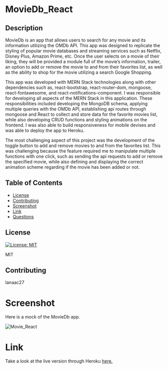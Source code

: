 # MovieDb_React
## Description

MovieDb is an app that allows users to search for any movie and its information utilizing the OMDb API. This app was designed to replicate the styling of popular movie databases and streaming services such as Netflix, Disney Plus, Amazon Prime, etc. Once the user selects on a movie of their liking, they will be provided a module full of the movie’s information, trailer, an option to add or remove the movie to and from their favorites list, as well as the ability to shop for the movie utilizing a search Google Shopping. 

This app was developed with MERN Stack technologies along with other dependencies such as, react-bootstrap, react-router-dom, mongoose, react-fontawesome, and react-notifications-component. I was responsible for developing all aspects of the MERN Stack in this application. These responsibilities included developing the MongoDB schema, applying multiple queries with the OMDb API, establishing api routes through mongoose and React to collect and store data for the favorite movies list, while also developing CRUD functions and styling animations on the frontend. I was also able to build responsiveness for mobile devises and was able to deploy the app to Heroku.

The most challenging aspect of this project was the development of the toggle button to add and remove movies to and from the favorites list. This was challenging because the feature required me to manipulate multiple functions with one click, such as sending the api requests to add or remove the specified movie, while also defining and displaying the correct animation scheme regarding if the movie has been added or not. 
    

## Table of Contents

* [License](#license)
* [Contributing](#contributing)
* [Screenshot](#screenshot)
* [Link](#link)
* [Questions](#questions)

## License

[![License: MIT](https://img.shields.io/badge/License-MIT-yellow.svg)](https://opensource.org/licenses/MIT)

MIT

## Contributing

Ianaac27

# Screenshot

Here is a mock of the MovieDb app.

![Movie_React](client/src/images/screenshot.png)

# Link

Take a look at the live version through Heroku [here.](https://moviedb-ifc.herokuapp.com/)

